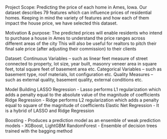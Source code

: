 Project Scope:
Predicting the price of each home in Ames, Iowa. Our dataset describes 79 features which can influence prices of residential homes. Keeping in mind the variety of features and how each of them impact the house price, we have selected this dataset.

Motivation & purpose:
The predicted prices will enable residents who intend to purchase a house in Ames to understand the price ranges across different areas of the city
This will also be useful for realtors to pitch their final sale price (after adjusting their commission) to their clients

Dataset:
Continuous Variables – such as linear feet measure of street connected to property, lot size, year built, masonry veneer area in square feet, total square feet of basement area etc.
Categorical Variables – such as basement type, roof materials, lot configuration etc.
Quality Measures – such as external quality, basement quality, external conditions etc.

Model Building
LASSO Regression - Lasso performs L1 regularization which adds a penalty equal to the absolute value of the magnitude of coefficients
Ridge Regression - Ridge performs L2 regularization which adds a penalty equal to square of the magnitude of coefficients
Elastic Net Regression - It is a hybrid of LASSO and Ridge Regression
 
Boosting - Produces a prediction model as an ensemble of weak prediction models - XGBoost, LightGBM
RandomForest - Ensemble of decision trees trained with the bagging method
